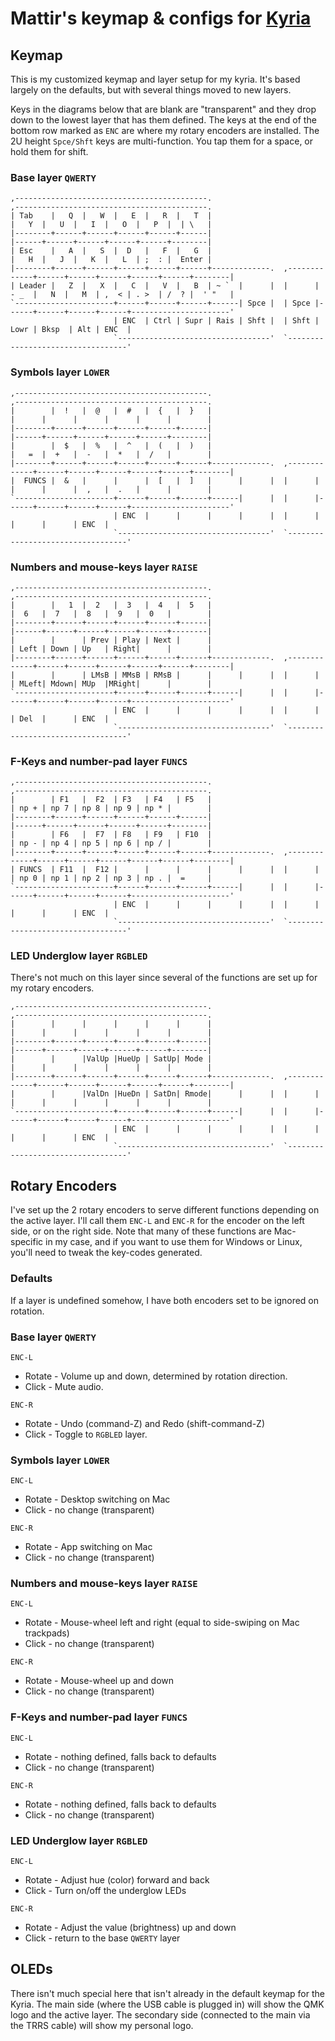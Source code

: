 # Mattir's keymap & configs for [Kyria](https://github.com/splitkb/kyria)

## Keymap

This is my customized keymap and layer setup for my kyria. It's based largely on the defaults, but with several things moved to new layers.

Keys in the diagrams below that are blank are "transparent" and they drop down to the lowest layer that has them defined. The keys at the end of the bottom row marked as `ENC` are where my rotary encoders are installed. The 2U height `Spce/Shft` keys are multi-function. You tap them for a space, or hold them for shift.

### Base layer `QWERTY`

```
,-------------------------------------------.                              ,-------------------------------------------.
| Tab    |   Q  |   W  |   E  |   R  |   T  |                              |   Y  |   U  |   I  |   O  |   P  |  | \   |
|--------+------+------+------+------+------|                              |------+------+------+------+------+--------|
| Esc    |   A  |   S  |  D   |   F  |   G  |                              |   H  |   J  |   K  |   L  | ;  : |  Enter |
|--------+------+------+------+------+------+-------------.  ,-------------+------+------+------+------+------+--------|
| Leader |   Z  |   X  |   C  |   V  |   B  | ~ `  |      |  |      | - _  |   N  |   M  | ,  < | . >  | /  ? |  ' "   |
`----------------------+------+------+------+------| Spce |  | Spce |------+------+------+------+----------------------'
                       | ENC  | Ctrl | Supr | Rais | Shft |  | Shft | Lowr | Bksp  | Alt | ENC  |
                       `----------------------------------'  `----------------------------------'
```

### Symbols layer `LOWER`

```
,-------------------------------------------.                              ,-------------------------------------------.
|        |  !   |  @   |  #   |  {   |  }   |                              |      |      |      |      |      |        |
|--------+------+------+------+------+------|                              |------+------+------+------+------+--------|
|        |  $   |  %   |  ^   |  (   |  )   |                              |   =  |  +   |  -   |  *   |  /   |        |
|--------+------+------+------+------+------+-------------.  ,-------------+------+------+------+------+------+--------|
|  FUNCS |  &   |      |      |  [   |  ]   |      |      |  |      |      |      |      |  ,   |  .   |      |        |
`----------------------+------+------+------+------|      |  |      |------+------+------+------+----------------------'
                       | ENC  |      |      |      |      |  |      |      |      |      | ENC  |
                       `----------------------------------'  `----------------------------------'
```

### Numbers and mouse-keys layer `RAISE`

```
,-------------------------------------------.                              ,-------------------------------------------.
|        |   1  |  2   |  3   |  4   |  5   |                              |  6   |  7   |  8   |  9   |  0   |        |
|--------+------+------+------+------+------|                              |------+------+------+------+------+--------|
|        |      | Prev | Play | Next |      |                              | Left | Down | Up   | Right|      |        |
|--------+------+------+------+------+------+-------------.  ,-------------+------+------+------+------+------+--------|
|        |      | LMsB | MMsB | RMsB |      |      |      |  |      |      | MLeft| Mdown| MUp  |MRight|      |        |
`----------------------+------+------+------+------|      |  |      |------+------+------+------+----------------------'
                       | ENC  |      |      |      |      |  |      |      | Del  |      | ENC  |
                       `----------------------------------'  `----------------------------------'
```

### F-Keys and number-pad layer `FUNCS`

```
,-------------------------------------------.                              ,-------------------------------------------.
|        | F1   |  F2  | F3   | F4   | F5   |                              | np + | np 7 | np 8 | np 9 | np * |        |
|--------+------+------+------+------+------|                              |------+------+------+------+------+--------|
|        | F6   |  F7  | F8   | F9   | F10  |                              | np - | np 4 | np 5 | np 6 | np / |        |
|--------+------+------+------+------+------+-------------.  ,-------------+------+------+------+------+------+--------|
| FUNCS  | F11  |  F12 |      |      |      |      |      |  |      |      | np 0 | np 1 | np 2 | np 3 | np . |  =     |
`----------------------+------+------+------+------|      |  |      |------+------+------+------+----------------------'
                       | ENC  |      |      |      |      |  |      |      |      |      | ENC  |
                       `----------------------------------'  `----------------------------------'
```

### LED Underglow layer `RGBLED`

There's not much on this layer since several of the functions are set up for my rotary encoders.

```
,-------------------------------------------.                              ,-------------------------------------------.
|        |      |      |      |      |      |                              |      |      |      |      |      |        |
|--------+------+------+------+------+------|                              |------+------+------+------+------+--------|
|        |      |ValUp |HueUp | SatUp| Mode |                              |      |      |      |      |      |        |
|--------+------+------+------+------+------+-------------.  ,-------------+------+------+------+------+------+--------|
|        |      |ValDn |HueDn | SatDn| Rmode|      |      |  |      |      |      |      |      |      |      |        |
`----------------------+------+------+------+------|      |  |      |------+------+------+------+----------------------'
                       | ENC  |      |      |      |      |  |      |      |      |      | ENC  |
                       `----------------------------------'  `----------------------------------'
```

## Rotary Encoders

I've set up the 2 rotary encoders to serve different functions depending on the active layer. I'll call them `ENC-L` and `ENC-R` for the encoder on the left side, or on the right side. Note that many of these functions are Mac-specific in my case, and if you want to use them for Windows or Linux, you'll need to tweak the key-codes generated.

### Defaults

If a layer is undefined somehow, I have both encoders set to be ignored on rotation.

### Base layer `QWERTY`

`ENC-L`
* Rotate - Volume up and down, determined by rotation direction.
* Click - Mute audio.

`ENC-R`
* Rotate - Undo (command-Z) and Redo (shift-command-Z)
* Click - Toggle to `RGBLED` layer.

### Symbols layer `LOWER`

`ENC-L`
* Rotate - Desktop switching on Mac
* Click - no change (transparent)

`ENC-R`
* Rotate - App switching on Mac
* Click - no change (transparent)

### Numbers and mouse-keys layer `RAISE`

`ENC-L`
* Rotate - Mouse-wheel left and right (equal to side-swiping on Mac trackpads)
* Click - no change (transparent)

`ENC-R`
* Rotate - Mouse-wheel up and down
* Click - no change (transparent)

### F-Keys and number-pad layer `FUNCS`

`ENC-L`
* Rotate - nothing defined, falls back to defaults
* Click - no change (transparent)

`ENC-R`
* Rotate - nothing defined, falls back to defaults
* Click - no change (transparent)

### LED Underglow layer `RGBLED`

`ENC-L`
* Rotate - Adjust hue (color) forward and back
* Click - Turn on/off the underglow LEDs

`ENC-R`
* Rotate - Adjust the value (brightness) up and down
* Click - return to the base `QWERTY` layer

## OLEDs

There isn't much special here that isn't already in the default keymap for the Kyria. The main side (where the USB cable is plugged in) will show the QMK logo and the active layer. The secondary side (connected to the main via the TRRS cable) will show my personal logo.
